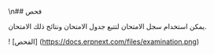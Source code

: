 \n## فحص

يمكن استخدام سجل الامتحان لتتبع جدول الامتحان ونتائج ذلك الامتحان.

! [الفحص] (https://docs.erpnext.com/files/examination.png)
